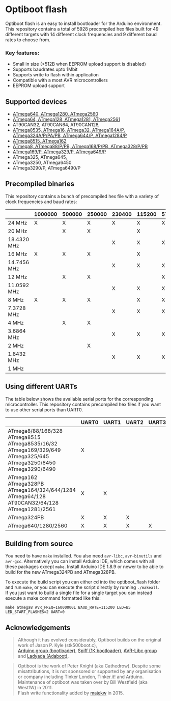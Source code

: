 # Optiboot flash
Optiboot flash is an easy to install bootloader for the Arduino environment. 
This repository contains a total of 5928 precompiled hex files built for 49 different targets with 14 different clock frequencies and 9 different baud rates to choose from.


### Key features:
* Small in size (<512B when EEPROM upload support is disabled)
* Supports baudrates upto 1Mbit
* Supports write to flash within application
* Compatible with a most AVR microcontrollers
* EEPROM upload support 


## Supported devices
* [ATmega640, ATmega1280, ATmega2560](https://github.com/MCUdude/MegaCore)
* [ATmega64, ATmega128, ATmega1281, ATmega2561](https://github.com/MCUdude/MegaCore)
* AT90CAN32, AT90CAN64, AT90CAN128,
* [ATmega8535, ATmega16, ATmega32, ATmega164A/P, ATmega324A/P/PA/PB, ATmega644/P, ATmega1284/P](https://github.com/MCUdude/MightyCore)
* [ATmega8515, ATmega162](https://github.com/MCUdude/MajorCore)
* [ATmega8, ATmega88/P/PB, ATmega168/P/PB, ATmega328/P/PB](https://github.com/MCUdude/MiniCore)
* [ATmega169/P, ATmega329/P, ATmega649/P](https://github.com/MCUdude/ButterflyCore)
* ATmega325, ATmega645,
* ATmega3250, ATmega6450
* ATmega3290/P, ATmega6490/P


## Precompiled binaries
This repository contains a bunch of precompiled hex file with a variety of clock frequencies and baud rates:

|             | 1000000 | 500000 | 250000 | 230400 | 115200 | 57600 | 38400 | 19200 | 9600 |
|-------------|---------|--------|--------|--------|--------|-------|-------|-------|------|
| 24 MHz      |  X      |  X     |  X     |  X     |  X     |  X    |  X    |  X    |      |
| 20 MHz      |         |  X     |  X     |        |  X     |       |       |  X    |      |
| 18.4320 MHz |         |        |        |  X     |  X     |  X    |  X    |  X    |  X   |
| 16 MHz      |  X      |  X     |  X     |        |  X     |       |  X    |  X    |  X   |
| 14.7456 MHz |         |        |        |  X     |  X     |  X    |  X    |  X    |  X   | 
| 12 MHz      |         |  X     |  X     |        |        |  X    |       |  X    |  X   |
| 11.0592 MHz |         |        |        |  X     |  X     |  X    |  X    |  X    |  X   | 
| 8 MHz       |  X      |  X     |  X     |        |  X     |  X    |  X    |  X    |  X   |
| 7.3728 MHz  |         |        |        |  X     |  X     |  X    |  X    |  X    |  X   | 
| 4 MHz       |         |  X     |  X     |        |        |       |       |  X    |  X   |
| 3.6864 MHz  |         |        |        |  X     |  X     |  X    |  X    |  X    |  X   | 
| 2 MHz       |         |        |  X     |        |        |       |       |  X    |  X   |
| 1.8432 MHz  |         |        |        |  X     |  X     |  X    |  X    |  X    |  X   | 
| 1 MHz       |         |        |        |        |        |       |       |       |  X   | 


## Using different UARTs
The table below shows the available serial ports for the corresponding microcontroller. This repository contains precompiled hex files if you want to use other serial ports than UART0.

|                                                                                                                                                    | UART0 | UART1 | UART2 | UART3 |
|----------------------------------------------------------------------------------------------------------------------------------------------------|-------|-------|-------|-------|
| ATmega8/88/168/328 <br/> ATmega8515 <br/> ATmega8535/16/32 <br/> ATmega169/329/649 <br/> ATmega325/645 <br/> ATmega3250/6450 <br/> ATmega3290/6490 | X     |       |       |       |
| ATmega162 <br/> ATmega328PB <br/> ATmega164/324/644/1284 <br/> ATmega64/128 <br/> AT90CAN32/64/128 <br/> ATmega1281/2561                           | X     | X     |       |       |
| ATmega324PB                                                                                                                                        | X     | X     | X     |       |
| ATmega640/1280/2560                                                                                                                                | X     | X     | X     | X     |


## Building from source
You need to have `make` installed. You also need `avr-libc`, `avr-binutils` and `avr-gcc`. Alternatively you can install Arduino IDE, which comes with all these packages except `make`.
Install Arduino IDE 1.8.9 or newer to be able to build for the new ATmega324PB and ATmega328PB.

To execute the build script you can either cd into the optiboot_flash folder and run `make`, or you can execute the script directly by running `./makeall`.  
If you just want to build a single file for a single target you can instead execute a make command formatted like this:

`make atmega8 AVR_FREQ=16000000L BAUD_RATE=115200 LED=B5 LED_START_FLASHES=2 UART=0`

## Acknowledgements

> Although it has evolved considerably, Optiboot builds on the original work of Jason P. Kyle (stk500boot.c), <br/>
[Arduino group (bootloader)](http://arduino.cc), [Spiff (1K bootloader)](http://spiffie.org/know/arduino_1k_bootloader/bootloader.shtml),
[AVR-Libc group](http://nongnu.org/avr-libc) and [Ladyada (Adaboot)](http://www.ladyada.net/library/arduino/bootloader.html).

> Optiboot is the work of Peter Knight (aka Cathedrow). Despite some misattributions, it is not sponsored or supported by any organisation or company including Tinker London, Tinker.it! and Arduino. <br/>
> Maintenance of optiboot was taken over by Bill Westfield (aka WestfW) in 2011. <br/>
> Flash write functionality added by [majekw](https://github.com/majekw/) in 2015.
